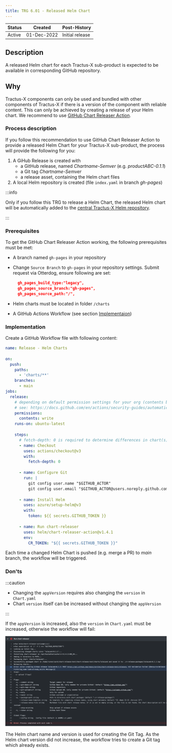 ```yaml
---
title: TRG 6.01 - Released Helm Chart
---
```


| Status | Created     | Post-History    |
|--------|-------------|-----------------|
| Active | 01-Dec-2022 | Initial release |

## Description

A released Helm chart for each Tractus-X sub-product is expected to be available in corresponding GitHub repository.

## Why

Tractus-X components can only be used and bundled with other components of Tractus-X if there is a version of the
component with reliable content. This can only be achieved by creating a release of your Helm chart. We recommend to use
[GitHub Chart Releaser Action](https://github.com/marketplace/actions/helm-chart-releaser).

### Process description

If you follow this recommendation to use GitHub Chart Releaser Action to provide a released Helm Chart for your
Tractus-X sub-product, the process will provide the following for you:

1. A GiHub Release is created with
    - a GitHub release, named _Chartname-Semver_ (e.g. _productABC-0.1.1_)
    - a Git tag _Chartname-Semver_
    - a release asset, containing the Helm chart files
2. A local Helm repository is created (file `index.yaml` in branch _gh-pages_)

:::info

Only if you follow this TRG to release a Helm Chart, the released Helm chart will be automatically added to
the [central Tractus-X Helm repository](https://eclipse-tractusx.github.io/charts/).

:::

### Prerequisites

To get the GitHub Chart Releaser Action working, the following prerequisites must be met:

- A branch named `gh-pages` in your repository
- Change `Source Branch` to `gh-pages` in your repository settings. Submit request via Otterdog, ensure following are set:

  ```json
    gh_pages_build_type:"legacy",
    gh_pages_source_branch:"gh-pages",
    gh_pages_source_path:"/",
  ```

- Helm charts must be located in folder `/charts`
- A GitHub Actions Workflow (see section [Implementaion](#implementation))

### Implementation

Create a GitHub Workflow file with following content:

```yaml
name: Release - Helm Charts

on:
  push:
    paths:
      - 'charts/**'
    branches:
      - main
jobs:
  release:
    # depending on default permission settings for your org (contents being read-only or read-write for workloads), you will have to add permissions
    # see: https://docs.github.com/en/actions/security-guides/automatic-token-authentication#modifying-the-permissions-for-the-github_token
    permissions:
      contents: write
    runs-on: ubuntu-latest

    steps:
      # fetch-depth: 0 is required to determine differences in chart(s)
      - name: Checkout
        uses: actions/checkout@v3
        with:
          fetch-depth: 0

      - name: Configure Git
        run: |
          git config user.name "$GITHUB_ACTOR"
          git config user.email "$GITHUB_ACTOR@users.noreply.github.com"

      - name: Install Helm
        uses: azure/setup-helm@v3
        with:
          token: ${{ secrets.GITHUB_TOKEN }}

      - name: Run chart-releaser
        uses: helm/chart-releaser-action@v1.4.1
        env:
          CR_TOKEN: "${{ secrets.GITHUB_TOKEN }}"
```

Each time a changed Helm Chart is pushed (e.g. merge a PR) to _main_ branch, the workflow will be triggered.

### Don'ts

:::caution

- Changing the `appVersion` requires also changing the `version` in `Chart.yaml`
- Chart `version` itself can be increased without changing the `appVersion`

:::

If the `appVersion` is increased, also the `version` in `Chart.yaml` must be increased, otherwise the workflow will
fail:

![Chart Releaser Action - Tag error](assets/trg-6-1_chart_release_action_tag-error.png)

The Helm chart name and version is used for creating the Git Tag. As the Helm chart version did not increase, the
workflow tries to create a Git tag which already exists.
